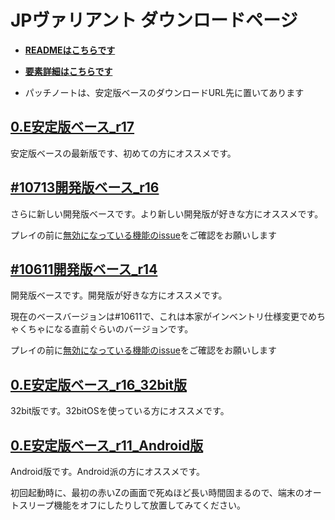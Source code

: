 
# JPヴァリアント ダウンロードページ

- **[READMEはこちらです](https://github.com/roloa/Cataclysm-DDA_variant/blob/variant_jp/README.md)**
- **[要素詳細はこちらです](https://github.com/roloa/Cataclysm-DDA_variant/blob/variant_jp/doc/VARIANT_FEATURE.md)**

- パッチノートは、安定版ベースのダウンロードURL先に置いてあります

## [0.E安定版ベース_r17](https://drive.google.com/drive/u/0/folders/1YY4M0pGlr3yqLYSaMenC6CCH7cgQ6FZC)

安定版ベースの最新版です、初めての方にオススメです。

## [#10713開発版ベース_r16](https://drive.google.com/drive/u/0/folders/1rz7lh-A3ox86JHyQw8r-jre0-zXPTlPJ)

さらに新しい開発版ベースです。より新しい開発版が好きな方にオススメです。

プレイの前に[無効になっている機能のissue](https://github.com/roloa/Cataclysm-DDA_variant/issues/50)をご確認をお願いします

## [#10611開発版ベース_r14](https://drive.google.com/drive/u/0/folders/1PhY2isdglSsSP5K0qkxSJdnAuzrlSTed)

開発版ベースです。開発版が好きな方にオススメです。

現在のベースバージョンは#10611で、これは本家がインベントリ仕様変更でめちゃくちゃになる直前ぐらいのバージョンです。

プレイの前に[無効になっている機能のissue](https://github.com/roloa/Cataclysm-DDA_variant/issues/50)をご確認をお願いします

## [0.E安定版ベース_r16_32bit版](https://drive.google.com/drive/u/0/folders/1GQPUJAYoZP-vF024ksdSBHzptYKdqhje)

32bit版です。32bitOSを使っている方にオススメです。

## [0.E安定版ベース_r11_Android版](https://drive.google.com/drive/u/0/folders/1fFr6kDH_9h6Y2KJRoCSsDlrT8GjbF6sQ)

Android版です。Android派の方にオススメです。

初回起動時に、最初の赤いZの画面で死ぬほど長い時間固まるので、端末のオートスリープ機能をオフにしたりして放置してみてください。
